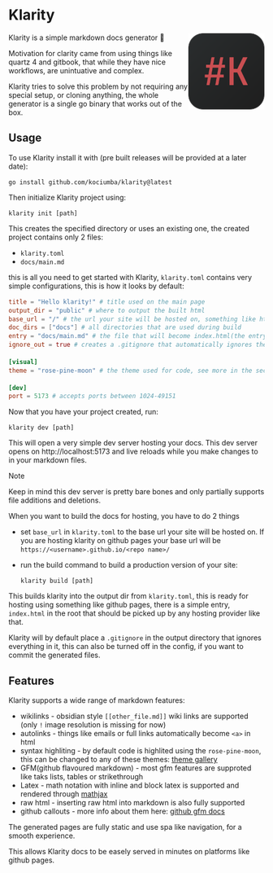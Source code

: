 # Klarity

<img align="right" src="https://raw.githubusercontent.com/kociumba/klarity/512e21d916601b453ba78a17c6c05103f9f16932/example/favicon.svg" alt="klarity icon" width="150" height="150"/>

Klarity is a simple markdown docs generator 📖

Motivation for clarity came from using things like quartz 4 and gitbook, that while they have nice workflows, are unintuative and complex.

Klarity tries to solve this problem by not requiring any special setup, or cloning anything, the whole generator is a single go binary that works out of the box.

## Usage

To use Klarity install it with (pre built releases will be provided at a later date):

```shell
go install github.com/kociumba/klarity@latest
```
Then initialize Klarity project using:

```shell
klarity init [path]
```
This creates the specified directory or uses an existing one, the created project contains only 2 files:

- `klarity.toml`
- `docs/main.md`

this is all you need to get started with Klarity, `klarity.toml` contains very simple configurations, this is how it looks by default:

```toml
title = "Hello klarity!" # title used on the main page
output_dir = "public" # where to output the built html
base_url = "/" # the url your site will be hosted on, something like https://kociumba.github.io/your-repo/ if using github pages
doc_dirs = ["docs"] # all directories that are used during build
entry = "docs/main.md" # the file that will become index.html(the entry of the site)
ignore_out = true # creates a .gitignore that automatically ignores the output_dir

[visual]
theme = "rose-pine-moon" # the theme used for code, see more in the section below

[dev]
port = 5173 # accepts ports between 1024-49151
```

Now that you have your project created, run:

```shell
klarity dev [path]
```

This will open a very simple dev server hosting your docs. This dev server opens on http://localhost:5173 and live reloads while you make changes to in your markdown files. 

> [!NOTE]
> Keep in mind this dev server is pretty bare bones and only partially supports file additions and deletions.

When you want to build the docs for hosting, you have to do 2 things

- set `base_url` in `klarity.toml` to the base url your site will be hosted on. If you are hosting klarity on github pages your base url will be `https://<username>.github.io/<repo name>/`

- run the build command to build a production version of your site:
    ```shell
    klarity build [path]
    ```

This builds klarity into the output dir from `klarity.toml`, this is ready for hosting using something like github pages, there is a simple entry, `index.html` in the root that should be picked up by any hosting provider like that.

Klarity will by default place a `.gitignore` in the output directory that ignores everything in it, this can also be turned off in the config, if you want to commit the generated files.

## Features

Klarity supports a wide range of markdown features:

- wikilinks - obsidian style `[[other_file.md]]` wiki links are supported (only `!` image resolution is missing for now)
- autolinks - things like emails or full links automatically become `<a>` in html
- syntax highliting - by default code is highlited using the `rose-pine-moon`, this can be changed to any of these themes: [theme gallery](https://xyproto.github.io/splash/docs/all.html)
- GFM(github flavoured markdown) - most gfm features are supproted like taks lists, tables or strikethrough
- Latex - math notation with inline and block latex is supported and rendered through [mathjax](https://www.mathjax.org/)
- raw html - inserting raw html into markdown is also fully supported
- github callouts - more info about them here: [github gfm docs](https://docs.github.com/en/get-started/writing-on-github/getting-started-with-writing-and-formatting-on-github/basic-writing-and-formatting-syntax#alerts)

The generated pages are fully static and use spa like navigation, for a smooth experience.

This allows Klarity docs to be easely served in minutes on platforms like github pages.
